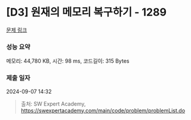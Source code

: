 # [D3] 원재의 메모리 복구하기 - 1289 

[문제 링크](https://swexpertacademy.com/main/code/problem/problemDetail.do?contestProbId=AV19AcoKI9sCFAZN) 

### 성능 요약

메모리: 44,780 KB, 시간: 98 ms, 코드길이: 315 Bytes

### 제출 일자

2024-09-07 14:32



> 출처: SW Expert Academy, https://swexpertacademy.com/main/code/problem/problemList.do